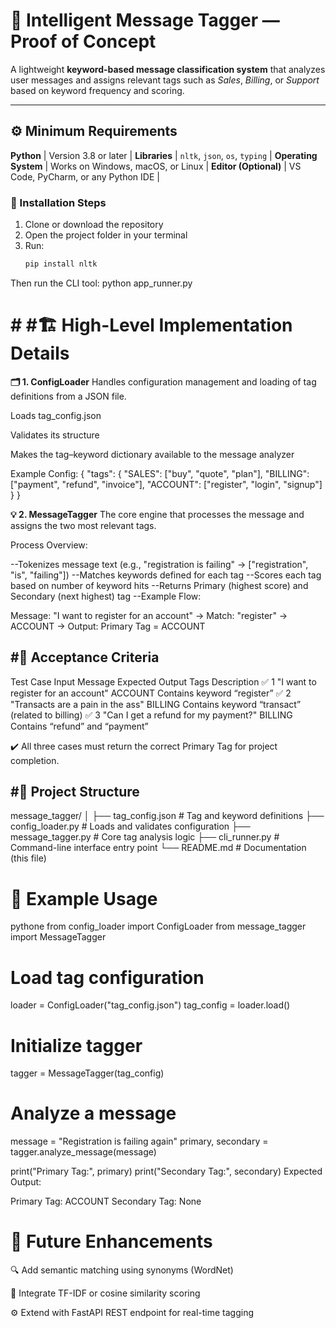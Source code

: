 # 💬 Intelligent Message Tagger — Proof of Concept

A lightweight **keyword-based message classification system** that analyzes user messages and assigns relevant tags such as *Sales*, *Billing*, or *Support* based on keyword frequency and scoring.

---

## ⚙️ Minimum Requirements
**Python** | Version 3.8 or later |
**Libraries** | `nltk`, `json`, `os`, `typing` |
**Operating System** | Works on Windows, macOS, or Linux |
**Editor (Optional)** | VS Code, PyCharm, or any Python IDE |

### 🧩 Installation Steps

1. Clone or download the repository  
2. Open the project folder in your terminal  
3. Run:
   ```bash
   pip install nltk
Then run the CLI tool:
python app_runner.py

# # #🏗️ High-Level Implementation Details
**🗂️ 1. ConfigLoader**
Handles configuration management and loading of tag definitions from a JSON file.

Loads tag_config.json

Validates its structure

Makes the tag–keyword dictionary available to the message analyzer

Example Config:
{
  "tags": {
    "SALES": ["buy", "quote", "plan"],
    "BILLING": ["payment", "refund", "invoice"],
    "ACCOUNT": ["register", "login", "signup"]
  }
}

**💡 2. MessageTagger**
The core engine that processes the message and assigns the two most relevant tags.

Process Overview:

--Tokenizes message text (e.g., "registration is failing" → ["registration", "is", "failing"])
--Matches keywords defined for each tag
--Scores each tag based on number of keyword hits
--Returns Primary (highest score) and Secondary (next highest) tag
--Example Flow:

Message: "I want to register for an account"
→ Match: "register" → ACCOUNT
→ Output: Primary Tag = ACCOUNT
## #🧪 Acceptance Criteria
Test Case	Input Message	Expected Output Tags	Description
✅ 1	"I want to register for an account"	ACCOUNT	Contains keyword “register”
✅ 2	"Transacts are a pain in the ass"	BILLING	Contains keyword “transact” (related to billing)
✅ 3	"Can I get a refund for my payment?"	BILLING	Contains “refund” and “payment”

✔️ All three cases must return the correct Primary Tag for project completion.

## #📂 Project Structure
message_tagger/
│
├── tag_config.json          # Tag and keyword definitions
├── config_loader.py         # Loads and validates configuration
├── message_tagger.py        # Core tag analysis logic
├── cli_runner.py            # Command-line interface entry point
└── README.md                # Documentation (this file)

# 🚀 Example Usage
pythone
from config_loader import ConfigLoader
from message_tagger import MessageTagger

# Load tag configuration
loader = ConfigLoader("tag_config.json")
tag_config = loader.load()

# Initialize tagger
tagger = MessageTagger(tag_config)

# Analyze a message
message = "Registration is failing again"
primary, secondary = tagger.analyze_message(message)

print("Primary Tag:", primary)
print("Secondary Tag:", secondary)
Expected Output:

Primary Tag: ACCOUNT
Secondary Tag: None

# 🧩 Future Enhancements
🔍 Add semantic matching using synonyms (WordNet)

🧠 Integrate TF-IDF or cosine similarity scoring

⚙️ Extend with FastAPI REST endpoint for real-time tagging
